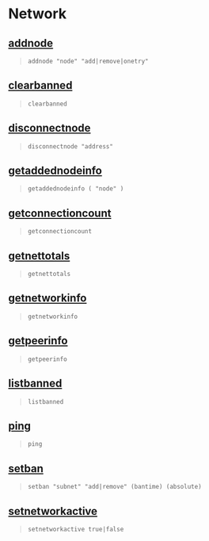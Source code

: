 # Network
## [addnode](addnode.md)
> `addnode "node" "add|remove|onetry"`

## [clearbanned](clearbanned.md)
> `clearbanned`

## [disconnectnode](disconnectnode.md)
> `disconnectnode "address" `

## [getaddednodeinfo](getaddednodeinfo.md)
> `getaddednodeinfo ( "node" )`

## [getconnectioncount](getconnectioncount.md)
> `getconnectioncount`

## [getnettotals](getnettotals.md)
> `getnettotals`

## [getnetworkinfo](getnetworkinfo.md)
> `getnetworkinfo`

## [getpeerinfo](getpeerinfo.md)
> `getpeerinfo`

## [listbanned](listbanned.md)
> `listbanned`

## [ping](ping.md)
> `ping`

## [setban](setban.md)
> `setban "subnet" "add|remove" (bantime) (absolute)`

## [setnetworkactive](setnetworkactive.md)
> `setnetworkactive true|false`

